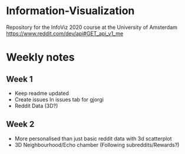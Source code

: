 # Information-Visualization
Repository for the InfoViz 2020 course at the University of Amsterdam
https://www.reddit.com/dev/api#GET_api_v1_me

# Weekly notes
## Week 1
- Keep readme updated
- Create issues In issues tab for gjorgi
- Reddit Data (3D?)


## Week 2
- More personalised than just basic reddit data with 3d scatterplot 
- 3D Neighbourhood/Echo chamber (Following subreddits/Rewards?)
